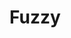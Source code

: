 # Fuzzy <title>

## Authors

- Stefan Karczewski (s27459)
- Łukasz Ogorzałek (s27447)

## Running

Make sure you have uv and python, see "Environment Setup" in the main [README.md](../README.md) for more detailed instructions.

When inside the `fuzzy` directory:
- Run the program: `uv run main.py`
- Run tests: `uv run pytest`

## Rules

# TODO

